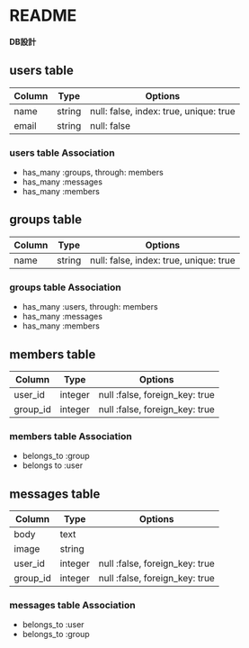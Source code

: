 # README
**DB設計**

## users table

|Column|Type|Options|
|------|----|-------|
|name|string|null: false, index: true, unique: true|
|email|string|null: false|

### users table Association

- has_many :groups, through: members
- has_many :messages
- has_many :members

## groups table
|Column|Type|Options|
|------|----|-------|
|name|string|null: false, index: true, unique: true|

### groups table Association

- has_many :users, through: members
- has_many :messages
- has_many :members

## members table

|Column|Type|Options|
|------|----|-------|
|user_id|integer|null :false, foreign_key: true|
|group_id|integer|null :false, foreign_key: true|

### members table Association
- belongs_to :group
- belongs to :user

## messages table
|Column|Type|Options|
|------|----|-------|
|body|text|
|image|string|
|user_id|integer|null :false, foreign_key: true|
|group_id|integer|null :false, foreign_key: true|

### messages table Association

- belongs_to :user
- belongs_to :group

